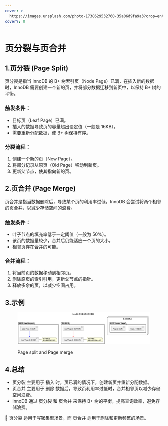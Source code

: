 ```yaml
---
cover: >-
  https://images.unsplash.com/photo-1738629532760-35a06d9fa9a3?crop=entropy&cs=srgb&fm=jpg&ixid=M3wxOTcwMjR8MHwxfHJhbmRvbXx8fHx8fHx8fDE3MzkyNjExODl8&ixlib=rb-4.0.3&q=85
coverY: 0
---
```


# 页分裂与页合并

## 1.页分裂 (Page Split)

页分裂是指当 InnoDB 的 B+ 树索引页（Node Page）已满，在插入新的数据时，InnoDB 需要创建一个新的页，并将部分数据迁移到新页中，以保持 B+ 树的平衡。

### 触发条件：

* 目标页（Leaf Page）已满。
* 插入的数据导致页的容量超出设定值（一般是 16KB）。
* 需要重新分配数据，使 B+ 树保持有序。

### 分裂流程：

1. 创建一个新的页（New Page）。
2. 将部分记录从原页（Old Page）移动到新页。
3. 更新父节点，使其指向新的页。

## 2.页合并 (Page Merge)

页合并是指当数据删除后，导致某个页的利用率过低，InnoDB 会尝试将两个相邻的页合并，以减少存储空间的浪费。

### 触发条件：

* 叶子节点的填充率低于一定阈值（一般为 50%）。
* 该页的数据量较少，合并后仍能适应一个页的大小。
* 相邻页存在合并的可能。

### 合并流程：

1. 将当前页的数据移动到相邻页。
2. 删除原页的索引引用，更新父节点的指针。
3. 释放多余的页，以减少空间占用。

## 3.示例

<figure><img src="../../../.gitbook/assets/image (1) (1) (1) (1).png" alt=""><figcaption><p>Page split and Page merge</p></figcaption></figure>

## 4.总结

* 页分裂 主要用于 插入 时，页已满的情况下，创建新页并重新分配数据。
* 页合并 主要用于 删除 数据后，导致页利用率过低时，合并相邻页以减少存储空间浪费。
* InnoDB 通过 页分裂 和 页合并 来保持 B+ 树的平衡，提高查询效率，避免存储浪费。

🔹 页分裂 适用于写密集型场景，而 页合并 适用于删除和更新频繁的场景。
